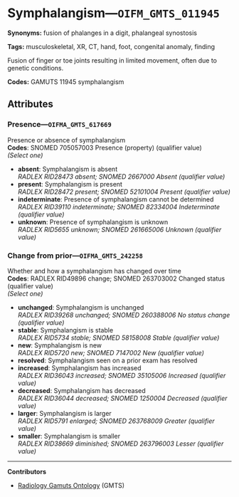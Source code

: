 # Symphalangism—`OIFM_GMTS_011945`

**Synonyms:** fusion of phalanges in a digit, phalangeal synostosis

**Tags:** musculoskeletal, XR, CT, hand, foot, congenital anomaly, finding

Fusion of finger or toe joints resulting in limited movement, often due to genetic conditions.

**Codes:** GAMUTS 11945 symphalangism

## Attributes

### Presence—`OIFMA_GMTS_617669`

Presence or absence of symphalangism  
**Codes**: SNOMED 705057003 Presence (property) (qualifier value)  
*(Select one)*

- **absent**: Symphalangism is absent  
_RADLEX RID28473 absent; SNOMED 2667000 Absent (qualifier value)_
- **present**: Symphalangism is present  
_RADLEX RID28472 present; SNOMED 52101004 Present (qualifier value)_
- **indeterminate**: Presence of symphalangism cannot be determined  
_RADLEX RID39110 indeterminate; SNOMED 82334004 Indeterminate (qualifier value)_
- **unknown**: Presence of symphalangism is unknown  
_RADLEX RID5655 unknown; SNOMED 261665006 Unknown (qualifier value)_

### Change from prior—`OIFMA_GMTS_242258`

Whether and how a symphalangism has changed over time  
**Codes**: RADLEX RID49896 change; SNOMED 263703002 Changed status (qualifier value)  
*(Select one)*

- **unchanged**: Symphalangism is unchanged  
_RADLEX RID39268 unchanged; SNOMED 260388006 No status change (qualifier value)_
- **stable**: Symphalangism is stable  
_RADLEX RID5734 stable; SNOMED 58158008 Stable (qualifier value)_
- **new**: Symphalangism is new  
_RADLEX RID5720 new; SNOMED 7147002 New (qualifier value)_
- **resolved**: Symphalangism seen on a prior exam has resolved  
- **increased**: Symphalangism has increased  
_RADLEX RID36043 increased; SNOMED 35105006 Increased (qualifier value)_
- **decreased**: Symphalangism has decreased  
_RADLEX RID36044 decreased; SNOMED 1250004 Decreased (qualifier value)_
- **larger**: Symphalangism is larger  
_RADLEX RID5791 enlarged; SNOMED 263768009 Greater (qualifier value)_
- **smaller**: Symphalangism is smaller  
_RADLEX RID38669 diminished; SNOMED 263796003 Lesser (qualifier value)_

---

**Contributors**

- [Radiology Gamuts Ontology](https://gamuts.net/) (GMTS)